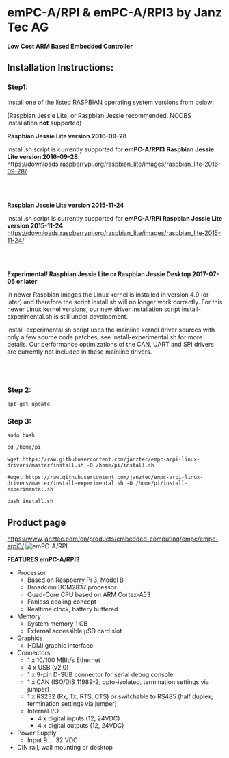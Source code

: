 # emPC-A/RPI & emPC-A/RPI3 by Janz Tec AG
**Low Cost ARM Based Embedded Controller**

## Installation Instructions:

### Step1:

Install one of the listed RASPBIAN operating system versions from below: 

(Raspbian Jessie Lite, or Raspbian Jessie recommended. NOOBS installation **not** supported)

**Raspbian Jessie Lite version 2016-09-28**

install.sh script is currently supported for **emPC-A/RPI3** **Raspbian Jessie Lite version 2016-09-28**: https://downloads.raspberrypi.org/raspbian_lite/images/raspbian_lite-2016-09-28/

<br />
<br />

**Raspbian Jessie Lite version 2015-11-24** 

install.sh script is currently supported for **emPC-A/RPI** **Raspbian Jessie Lite version 2015-11-24**: https://downloads.raspberrypi.org/raspbian_lite/images/raspbian_lite-2015-11-24/ 

<br />
<br />

**Experimental! Raspbian Jessie Lite or Raspbian Jessie Desktop 2017-07-05 or later**

In newer Raspbian images the Linux kernel is installed in version 4.9 (or later) and therefore the script install.sh will no longer work correctly. For this newer Linux kernel versions, our new driver installation script install-experimental.sh is still under development. 

install-experimental.sh script uses the mainline kernel driver sources with only a few source code patches, see install-experimental.sh for more details. Our performance optimizations of the CAN, UART and SPI drivers are currently not included in these mainline drivers.   

<br />
<br />

### Step 2:
```
apt-get update
```

### Step 3:
```
sudo bash

cd /home/pi

wget https://raw.githubusercontent.com/janztec/empc-arpi-linux-drivers/master/install.sh -O /home/pi/install.sh

#wget https://raw.githubusercontent.com/janztec/empc-arpi-linux-drivers/master/install-experimental.sh -O /home/pi/install-experimental.sh

bash install.sh
```

## Product page
https://www.janztec.com/en/products/embedded-computing/empc/empc-arpi3/
![emPC-A/RPI](https://www.janztec.com/fileadmin/user_upload/Produkte/embedded/emPC-A-RPI2/janztec_produkte_embedded_emPC_RPI_raspberry_front.jpg)

**FEATURES emPC-A/RPI3**
* Processor 
  * Based on Raspberry Pi 3, Model B 
  * Broadcom BCM2837 processor 
  * Quad-Core CPU based on ARM Cortex-A53 
  * Fanless cooling concept 
  * Realtime clock, battery buffered 
* Memory 
  * System memory 1 GB 
  * External accessible µSD card slot  
* Graphics 
  * HDMI graphic interface  
* Connectors  
  * 1 x 10/100 MBit/s Ethernet 
  * 4 x USB (v2.0) 
  * 1 x 9-pin D-SUB connector for serial debug console 
  * 1 x CAN (ISO/DIS 11989-2, opto-isolated, termination settings via jumper) 
  * 1 x RS232 (Rx, Tx, RTS, CTS) or switchable to RS485 (half duplex; termination settings via jumper)  
  * Internal I/O  
    * 4 x digital inputs (12, 24VDC) 
    * 4 x digital outputs (12, 24VDC)  
* Power Supply  
  * Input 9 … 32 VDC 
* DIN rail, wall mounting or desktop 






